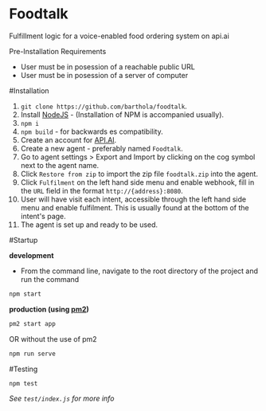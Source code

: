 # Foodtalk
Fulfillment logic for a voice-enabled food ordering system on api.ai

Pre-Installation Requirements
- User must be in posession of a reachable public URL
- User must be in posession of a server of computer

#Installation

1. `git clone https://github.com/barthola/foodtalk`.
2. Install [NodeJS](https://nodejs.org/en/download/) - (Installation of NPM is accompanied usually).
3. `npm i`
4. `npm build` - for backwards es compatibility.
5. Create an account for [API.AI](https://api.ai/).
6. Create a new agent - preferably named `Foodtalk`.
7. Go to agent settings > Export and Import by clicking on the cog symbol next to the agent name.
8. Click `Restore from zip` to import the zip file `foodtalk.zip` into the agent.
9. Click `Fulfilment` on the left hand side menu and enable webhook, fill in the `URL` field in the format `http://{address}:8080`.
10. User will have visit each intent, accessible through the left hand side menu and enable fulfilment.
This is usually found at the bottom of the intent's page.
11. The agent is set up and ready to be used.

#Startup

**development**
- From the command line, navigate to the root directory of the project and run the command

```bash
npm start
```

**production (using [pm2](https://github.com/Unitech/pm2))**
```bash
pm2 start app
```
OR
without the use of pm2
```bash
npm run serve
```

#Testing
```bash
npm test
```
*See `test/index.js` for more info*
